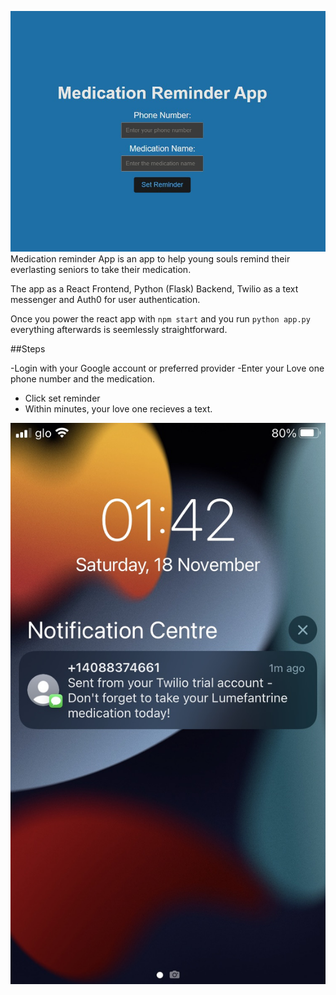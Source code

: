 


![Alt text](image-4.png)
Medication reminder App is an app to help young souls remind their everlasting seniors to take their medication.

The app as a React Frontend, Python (Flask) Backend, Twilio as a text messenger and Auth0 for user authentication.

Once you power the react app with  `npm start`  and  you run `python app.py` everything afterwards is seemlessly straightforward.

##Steps

-Login with your Google account or preferred provider
-Enter your Love one phone number and the medication.
- Click set reminder
- Within minutes, your love one recieves a text.

![Alt text](<Screenshot 2023-11-18 at 01.42.17-1.png>)